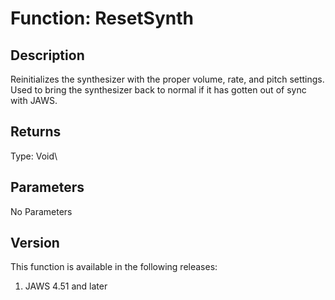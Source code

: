 # Function: ResetSynth

## Description

Reinitializes the synthesizer with the proper volume, rate, and pitch
settings. Used to bring the synthesizer back to normal if it has gotten
out of sync with JAWS.

## Returns

Type: Void\

## Parameters

No Parameters

## Version

This function is available in the following releases:

1.  JAWS 4.51 and later
